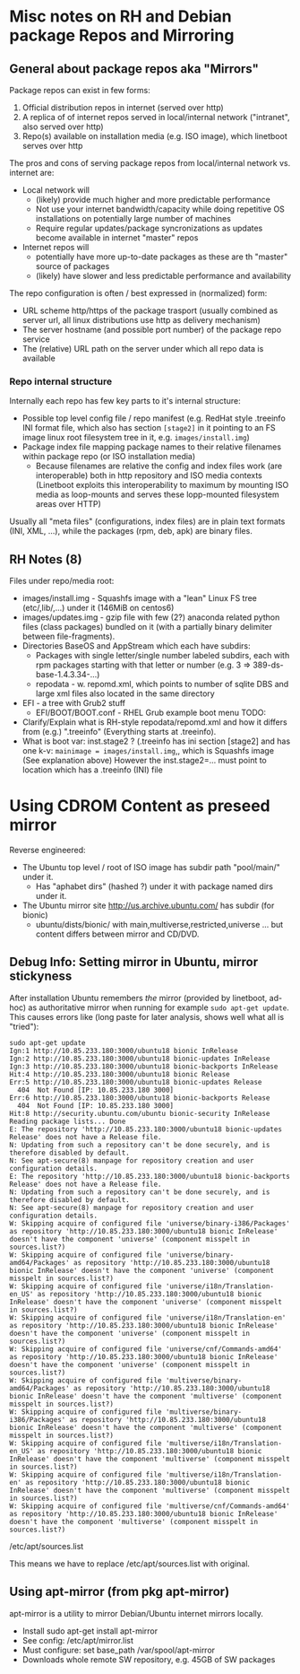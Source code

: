 # Misc notes on RH and Debian package Repos and Mirroring

## General about package repos aka "Mirrors"

Package repos can exist in few forms:
1. Official distribution repos in internet (served over http)
2. A replica of of internet repos served in local/internal network ("intranet", also served over http)
3. Repo(s) available on installation media (e.g. ISO image), which linetboot serves over http

The pros and cons of serving package repos from local/internal network vs. internet are:
- Local network will
  - (likely) provide much higher and more predictable performance
  - Not use your internet bandwidth/capacity while doing repetitive OS installations on potentially large number of machines
  - Require regular updates/package syncronizations as updates become available
    in internet "master" repos
- Internet repos will
  - potentially have more up-to-date packages as these are th "master" source
    of packages
  - (likely) have slower and less predictable performance and availability

The repo configuration is often / best expressed in (normalized) form:
- URL scheme http/https of the package trasport (usually combined as server url,
  all linux distributions use http as delivery mechanism)
- The server hostname (and possible port number) of the package repo service
- The (relative) URL path on the server under which all repo data is available

### Repo internal structure

Internally each repo has few key parts to it's internal structure:
- Possible top level config file / repo manifest (e.g. RedHat style
  .treeinfo INI format file, which also has section `[stage2]` in it pointing to an FS image linux root filesystem tree in it, e.g. `images/install.img`)
- Package index file mapping package names to their relative filenames within package repo (or ISO installation media)
  - Because filenames are relative the config and index files work (are interoperable) both in http repository and ISO media contexts (Linetboot exploits this interoperability to maximum by mounting ISO media as loop-mounts
  and serves these lopp-mounted filesystem areas over HTTP)


Usually all "meta files" (configurations, index files) are in plain text formats
(INI, XML, ...), while the packages (rpm, deb, apk) are binary files.

## RH Notes (8)

Files under repo/media root:
- images/install.img - Squashfs image with a "lean" Linux FS tree (etc/,lib/,...) under it (146MiB on centos6)
- images/updates.img - gzip file with few (2?) anaconda related python files (class packages) bundled on it (with a partially binary delimiter between file-fragments).
- Directories BaseOS and AppStream which each have subdirs:
  - Packages with single letter/single number labeled subdirs, each with rpm
    packages starting with that letter or number (e.g. 3 => 389-ds-base-1.4.3.34-...)
  - repodata - w. repomd.xml, which points to number of sqlite DBS and large
    xml files also located in the same directory
- EFI - a tree with Grub2 stuff
  - EFI/BOOT/BOOT.conf - RHEL Grub example boot menu
TODO:
- Clarify/Explain what is RH-style repodata/repomd.xml and
how it differs from (e.g.) ".treeinfo" (Everything starts at .treeinfo).
- What is boot var: inst.stage2 ? (.treeinfo has ini section [stage2] and
has one k-v: `mainimage = images/install.img`,, which is Squashfs image
 (See explanation above) However the inst.stage2=... must point to location which has a .treeinfo (INI) file
 

# Using CDROM Content as preseed mirror

Reverse engineered:
- The Ubuntu top level / root of ISO image has subdir path "pool/main/" under it.
  - Has "aphabet dirs" (hashed ?) under it with package named dirs under it.
- The Ubuntu mirror site http://us.archive.ubuntu.com/ has subdir (for bionic)
  - ubuntu/dists/bionic/ with main,multiverse,restricted,universe ... but content differs between mirror and CD/DVD.

## Debug Info: Setting mirror in Ubuntu, mirror stickyness

After installation Ubuntu remembers *the* mirror (provided by linetboot, ad-hoc) as authoritative mirror when running for example `sudo apt-get update`.
This causes errors like (long paste for later analysis, shows well what all is "tried"):
```
sudo apt-get update
Ign:1 http://10.85.233.180:3000/ubuntu18 bionic InRelease
Ign:2 http://10.85.233.180:3000/ubuntu18 bionic-updates InRelease
Ign:3 http://10.85.233.180:3000/ubuntu18 bionic-backports InRelease
Hit:4 http://10.85.233.180:3000/ubuntu18 bionic Release
Err:5 http://10.85.233.180:3000/ubuntu18 bionic-updates Release
  404  Not Found [IP: 10.85.233.180 3000]
Err:6 http://10.85.233.180:3000/ubuntu18 bionic-backports Release
  404  Not Found [IP: 10.85.233.180 3000]
Hit:8 http://security.ubuntu.com/ubuntu bionic-security InRelease
Reading package lists... Done         
E: The repository 'http://10.85.233.180:3000/ubuntu18 bionic-updates Release' does not have a Release file.
N: Updating from such a repository can't be done securely, and is therefore disabled by default.
N: See apt-secure(8) manpage for repository creation and user configuration details.
E: The repository 'http://10.85.233.180:3000/ubuntu18 bionic-backports Release' does not have a Release file.
N: Updating from such a repository can't be done securely, and is therefore disabled by default.
N: See apt-secure(8) manpage for repository creation and user configuration details.
W: Skipping acquire of configured file 'universe/binary-i386/Packages' as repository 'http://10.85.233.180:3000/ubuntu18 bionic InRelease' doesn't have the component 'universe' (component misspelt in sources.list?)
W: Skipping acquire of configured file 'universe/binary-amd64/Packages' as repository 'http://10.85.233.180:3000/ubuntu18 bionic InRelease' doesn't have the component 'universe' (component misspelt in sources.list?)
W: Skipping acquire of configured file 'universe/i18n/Translation-en_US' as repository 'http://10.85.233.180:3000/ubuntu18 bionic InRelease' doesn't have the component 'universe' (component misspelt in sources.list?)
W: Skipping acquire of configured file 'universe/i18n/Translation-en' as repository 'http://10.85.233.180:3000/ubuntu18 bionic InRelease' doesn't have the component 'universe' (component misspelt in sources.list?)
W: Skipping acquire of configured file 'universe/cnf/Commands-amd64' as repository 'http://10.85.233.180:3000/ubuntu18 bionic InRelease' doesn't have the component 'universe' (component misspelt in sources.list?)
W: Skipping acquire of configured file 'multiverse/binary-amd64/Packages' as repository 'http://10.85.233.180:3000/ubuntu18 bionic InRelease' doesn't have the component 'multiverse' (component misspelt in sources.list?)
W: Skipping acquire of configured file 'multiverse/binary-i386/Packages' as repository 'http://10.85.233.180:3000/ubuntu18 bionic InRelease' doesn't have the component 'multiverse' (component misspelt in sources.list?)
W: Skipping acquire of configured file 'multiverse/i18n/Translation-en_US' as repository 'http://10.85.233.180:3000/ubuntu18 bionic InRelease' doesn't have the component 'multiverse' (component misspelt in sources.list?)
W: Skipping acquire of configured file 'multiverse/i18n/Translation-en' as repository 'http://10.85.233.180:3000/ubuntu18 bionic InRelease' doesn't have the component 'multiverse' (component misspelt in sources.list?)
W: Skipping acquire of configured file 'multiverse/cnf/Commands-amd64' as repository 'http://10.85.233.180:3000/ubuntu18 bionic InRelease' doesn't have the component 'multiverse' (component misspelt in sources.list?)
```

/etc/apt/sources.list

This means we have to replace /etc/apt/sources.list with original.

## Using apt-mirror (from pkg apt-mirror)

apt-mirror is a utility to mirror Debian/Ubuntu internet mirrors locally.

- Install sudo apt-get install apt-mirror
- See config: /etc/apt/mirror.list
- Must configure: set base_path           /var/spool/apt-mirror
- Downloads whole remote SW repository, e.g. 45GB of SW packages

